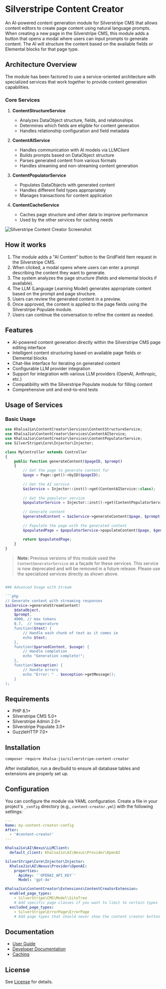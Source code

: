 # Silverstripe Content Creator

An AI-powered content generation module for Silverstripe CMS that allows content editors to create page content using natural language prompts. When creating a new page in the Silverstripe CMS, this module adds a button that opens a modal where users can input prompts to generate content. The AI will structure the content based on the available fields or Elemental blocks for that page type.

## Architecture Overview

The module has been factored to use a service-oriented architecture with specialized services that work together to provide content generation capabilities.

### Core Services

1. **ContentStructureService**
   - Analyzes DataObject structure, fields, and relationships
   - Determines which fields are eligible for content generation
   - Handles relationship configuration and field metadata

2. **ContentAIService**
   - Handles communication with AI models via LLMClient
   - Builds prompts based on DataObject structure
   - Parses generated content from various formats
   - Handles streaming and non-streaming content generation

3. **ContentPopulatorService**
   - Populates DataObjects with generated content
   - Handles different field types appropriately
   - Manages transactions for content application

4. **ContentCacheService**
   - Caches page structure and other data to improve performance
   - Used by the other services for caching needs

![Silverstripe Content Creator Screenshot](docs/en/images/content-creator-screenshot.png)

## How it works

1. The module adds a "AI Content" button to the GridField Item request in the Silverstripe CMS.
2. When clicked, a modal opens where users can enter a prompt describing the content they want to generate.
3. The system analyzes the page structure (fields and elemental blocks if available).
4. The LLM (Language Learning Model) generates appropriate content based on the prompt and page structure.
5. Users can review the generated content in a preview.
6. Once approved, the content is applied to the page fields using the Silverstripe Populate module.
7. Users can continue the conversation to refine the content as needed.

## Features

- AI-powered content generation directly within the Silverstripe CMS page editing interface
- Intelligent content structuring based on available page fields or Elemental blocks
- Chat-like interface for iterating on generated content
- Configurable LLM provider integration
- Support for integration with various LLM providers (OpenAI, Anthropic, etc.)
- Compatibility with the Silverstripe Populate module for filling content
- Comprehensive unit and end-to-end tests

## Usage of Services

### Basic Usage

```php
use KhalsaJio\ContentCreator\Services\ContentStructureService;
use KhalsaJio\ContentCreator\Services\ContentAIService;
use KhalsaJio\ContentCreator\Services\ContentPopulatorService;
use SilverStripe\Core\Injector\Injector;

class MyController extends Controller
{
    public function generateContent($pageID, $prompt)
    {
        // Get the page to generate content for
        $page = Page::get()->byID($pageID);
        
        // Get the AI service
        $aiService = Injector::inst()->get(ContentAIService::class);
        
        // Get the populator service
        $populatorService = Injector::inst()->get(ContentPopulatorService::class);
        
        // Generate content
        $generatedContent = $aiService->generateContent($page, $prompt);
        
        // Populate the page with the generated content
        $populatedPage = $populatorService->populateContent($page, $generatedContent);
        
        return $populatedPage;
    }
}
```

> **Note:** Previous versions of this module used the `ContentGeneratorService` as a façade for these services. This service is now deprecated and will be removed in a future release. Please use the specialized services directly as shown above.

```php

### Advanced Usage with Stream

```php
// Generate content with streaming responses
$aiService->generateStreamContent(
    $dataObject,
    $prompt,
    4000, // max tokens
    0.7,  // temperature
    function($text) {
        // Handle each chunk of text as it comes in
        echo $text;
    },
    function($parsedContent, $usage) {
        // Handle completion
        echo "Generation complete!";
    },
    function($exception) {
        // Handle errors
        echo "Error: " . $exception->getMessage();
    }
);
```

## Requirements

- PHP 8.1+
- Silverstripe CMS 5.0+
- Silverstripe Admin 2.0+
- Silverstripe Populate 3.0+
- GuzzleHTTP 7.0+

## Installation

```sh
composer require khalsa-jio/silverstripe-content-creator
```

After installation, run a dev/build to ensure all database tables and extensions are properly set up.

## Configuration

You can configure the module via YAML configuration. Create a file in your project's `_config` directory (e.g., `content-creator.yml`) with the following settings:

```yaml
---
Name: my-content-creator-config
After:
  - '#content-creator'
---

KhalsaJio\AI\Nexus\LLMClient:
  default_client: KhalsaJio\AI\Nexus\Provider\OpenAI

SilverStripe\Core\Injector\Injector:
  KhalsaJio\AI\Nexus\Provider\OpenAI:
    properties:
      ApiKey: '`OPENAI_API_KEY`'
      Model: 'gpt-4o'

KhalsaJio\ContentCreator\Extensions\ContentCreatorExtension:
  enabled_page_types:
    - SilverStripe\CMS\Model\SiteTree
    # Add specific page classes if you want to limit to certain types
  excluded_page_types:
    - SilverStripe\ErrorPage\ErrorPage
    # Add page types that should never show the content creator button
```

## Documentation

- [User Guide](docs/en/userguide.md)
- [Developer Documentation](docs/en/developer.md)
- [Caching](docs/en/caching.md)

## License

See [License](LICENSE) for details.
